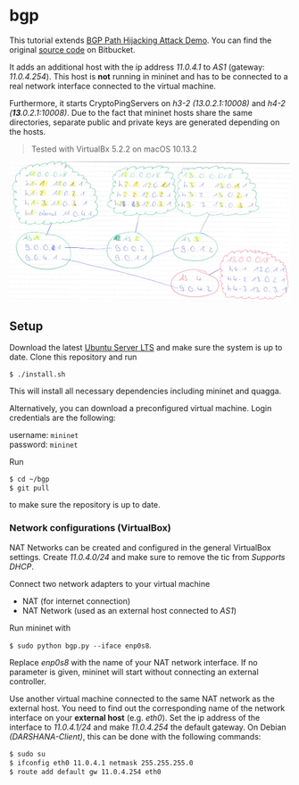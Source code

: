 # bgp

This tutorial extends [BGP Path Hijacking Attack Demo](https://github.com/mininet/mininet/wiki/BGP-Path-Hijacking-Attack-Demo). You can find the original [source code](https://bitbucket.org/jvimal/bgp/src/789055b95a666f0585e5eee67fbdb30876ab06ec?at=master) on Bitbucket.

It adds an additional host with the ip address *11.0.4.1* to *AS1* (gateway: *11.0.4.254*). This host is **not** running in mininet and has to be connected to a real network interface connected to the virtual machine.

Furthermore, it starts CryptoPingServers on *h3-2 (13.0.2.1:10008)* and *h4-2 (***13***.0.2.1:10008)*. Due to the fact that mininet hosts share the same directories, separate public and private keys are generated depending on the hosts.

> Tested with VirtualBx 5.2.2 on macOS 10.13.2

![](Setup.png)

## Setup

Download the latest [Ubuntu Server LTS](https://www.ubuntu.com/download/server) and make sure the system is up to date. Clone this repository and run

```
$ ./install.sh
```

This will install all necessary dependencies including mininet and quagga.

Alternatively, you can download a preconfigured virtual machine. Login credentials are the following:

username: `mininet`<br/>
password: `mininet`

Run

```
$ cd ~/bgp
$ git pull
```

to make sure the repository is up to date.

### Network configurations (VirtualBox)

NAT Networks can be created and configured in the general VirtualBox settings. Create *11.0.4.0/24* and make sure to remove the tic from *Supports DHCP*.

Connect two network adapters to your virtual machine

* NAT (for internet connection)
* NAT Network (used as an external host connected to *AS1*)

Run mininet with

`$ sudo python bgp.py --iface enp0s8`.

Replace *enp0s8* with the name of your NAT network interface. If no parameter is given, mininet will start without connecting an external controller.

Use another virtual machine connected to the same NAT network as the external host. You need to find out the corresponding name of the network interface on your **external host** (e.g. *eth0*). Set the ip address of the interface to *11.0.4.1/24* and make *11.0.4.254* the default gateway. On Debian *(DARSHANA-Client)*, this can be done with the following commands:

```
$ sudo su
$ ifconfig eth0 11.0.4.1 netmask 255.255.255.0
$ route add default gw 11.0.4.254 eth0
```